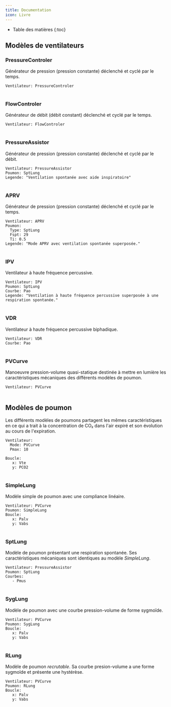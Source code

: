 ```yaml
---
title: Documentation
icon: Livre
---
```


* Table des matières
{:toc}

## Modèles de ventilateurs

### PressureControler

Générateur de pression (pression constante) déclenché et cyclé par le temps.

```{ventyaml}
Ventilateur: PressureControler
```

<table id="PressureControlerDefaults"></table>

### FlowControler

Générateur de débit (débit constant) déclenché et cyclé par le temps.

```{ventyaml}
Ventilateur: FlowControler
```

<table id="FlowControlerDefaults"></table>

### PressureAssistor

Générateur de pression (pression constante) déclenché et cyclé par le débit.

```{ventyaml}
Ventilateur: PressureAssistor
Poumon: SptLung
Legende: "Ventilation spontanée avec aide inspiratoire"
```

<table id="PressureAssistorDefaults"></table>

### APRV

Générateur de pression (pression constante) déclenché et cyclé par le temps.

```{ventyaml}
Ventilateur: APRV
Poumon: 
  Type: SptLung
  Fspt: 29
  Ti: 0.5
Legende: "Mode APRV avec ventilation spontanée superposée."
```

<table id="APRVDefaults"></table>

### IPV

Ventilateur à haute fréquence percussive.

```{ventyaml}
Ventilateur: IPV
Poumon: SptLung
Courbe: Pao
Legende: "Ventilation à haute fréquence percussive superposée à une respiration spontanée."
```

<table id="IPVDefaults"></table>

### VDR

Ventilateur à haute fréquence percussive biphadique.

```{ventyaml}
Ventilateur: VDR
Courbe: Pao
```

<table id="VDRDefaults"></table>

### PVCurve

Manoeuvre pression-volume quasi-statique destinée à mettre en lumière les caractéristiques mécaniques des différents modèles de poumon.

```{ventyaml}
Ventilateur: PVCurve
```

<table id="PVCurveDefaults"></table>

## Modèles de poumon

Les différents modèles de poumons partagent les mêmes caractéristiques
en ce qui a trait à la concentration de CO₂ dans l'air expiré et son
évolution au cours de l'expiration.

```{ventyaml}
Ventilateur:
  Mode: PVCurve
  Pmax: 10

Boucle:
   x: Vte
   y: PCO2
```

<table id="LungDefaults"></table>
<script type=module>
    import {SimpleLung} from "./src/simvent-lungs.js";
    import {mkListTbl} from "./src/simvent-describe.js";
    
    let trgt = document.querySelector(`#LungDefaults`);
    trgt.innerHTML = mkListTbl(SimpleLung.carbParams);
</script>

### SimpleLung

Modèle simple de poumon avec une compliance linéaire.

    Ventilateur: PVCurve
    Poumon: SimpleLung
    Boucle:
       x: Palv
       y: Vabs

<table id="SimpleLungDefaults"></table>

### SptLung

Modèle de poumon présentant une respiration spontanée. Ses
caractéristiques mécaniques sont identiques au modèle *SimpleLung*.

```{ventyaml}
Ventilateur: PressureAssistor
Poumon: SptLung
Courbes: 
   - Pmus
```

<table id="SptLungDefaults"></table>

### SygLung

Modèle de poumon avec une courbe pression-volume de forme sygmoïde.

    Ventilateur: PVCurve
    Poumon: SygLung
    Boucle:
       x: Palv
       y: Vabs

<table id="SygLungDefaults"></table>

### RLung

Modèle de poumon *recrutable*. Sa courbe presion-volume a une forme sygmoïde et présente une hystérèse.

```{ventyaml}
Ventilateur: PVCurve
Poumon: RLung
Boucle:
   x: Palv
   y: Vabs
```

<table id="RLungDefaults"></table>

<script src="{{ "/lib/yaml.min.js" | prepend: site.baseurl}}"></script>

<script type="module">
	import {ventyamlEverything} from "./src/ventyaml.js";
	ventyamlEverything("pre");
</script>

<script type='module'>
    import * as ventilators from "./src/simvent-ventilators.js";
    import * as lungs from "./src/simvent-lungs.js";
    import {mktbl, mkListTbl} from "./src/simvent-describe.js";

    for(let v of Object.keys(ventilators)){
        let tbl = document.querySelector(`#${v}Defaults`);
        tbl.innerHTML = mkListTbl(ventilators[v].ventParams);
    }

    for(let l of Object.keys(lungs)){
        let trgt = document.querySelector(`#${l}Defaults`);
        trgt.innerHTML = mkListTbl([
                ...lungs[l].mechParams,
        ]);
    }

//var trgt = document.querySelector(`#SptLungDefaults`);
//trgt.innerHTML = mkListTbl(lungs.SptLung.respParams);


</script>
